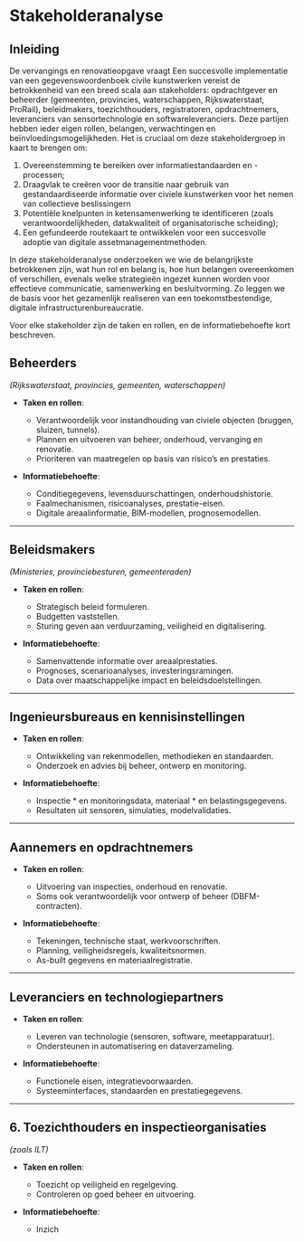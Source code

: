 # Stakeholderanalyse


## Inleiding
De vervangings  en renovatieopgave vraagt
Een succesvolle implementatie van een gegevenswoordenboek civile kunstwerken vereist de betrokkenheid van een breed scala aan stakeholders: opdrachtgever en beheerder (gemeenten, provincies, waterschappen, Rijkswaterstaat, ProRail), beleidmakers, toezichthouders, registratoren, opdrachtnemers, leveranciers van sensortechnologie en softwareleveranciers. Deze partijen hebben ieder eigen rollen, belangen, verwachtingen en beïnvloedingsmogelijkheden. Het is cruciaal om deze stakeholdergroep in kaart te brengen om:

1. Overeenstemming te bereiken over informatiestandaarden en -processen;
2. Draagvlak te creëren voor de transitie naar gebruik van gestandaardiseerde informatie over civiele kunstwerken voor het nemen van collectieve beslissingern
3. Potentiële knelpunten in ketensamenwerking te identificeren (zoals verantwoordelijkheden, datakwaliteit of organisatorische scheiding);
4. Een gefundeerde routekaart te ontwikkelen voor een succesvolle adoptie van digitale assetmanagementmethoden.

In deze stakeholderanalyse onderzoeken we wie de belangrijkste betrokkenen zijn, wat hun rol en belang is, hoe hun belangen overeenkomen of verschillen, evenals welke strategieën ingezet kunnen worden voor effectieve communicatie, samenwerking en besluitvorming. Zo leggen we de basis voor het gezamenlijk realiseren van een toekomstbestendige, digitale infrastructurenbureaucratie.

Voor elke stakeholder zijn de taken en rollen, en de informatiebehoefte kort beschreven.


## Beheerders  
*(Rijkswaterstaat, provincies, gemeenten, waterschappen)*

 * **Taken en rollen**:
   * Verantwoordelijk voor instandhouding van civiele objecten (bruggen, sluizen, tunnels).
   * Plannen en uitvoeren van beheer, onderhoud, vervanging en renovatie.
   * Prioriteren van maatregelen op basis van risico’s en prestaties.

 * **Informatiebehoefte**:
   * Conditiegegevens, levensduurschattingen, onderhoudshistorie.
   * Faalmechanismen, risicoanalyses, prestatie-eisen.
   * Digitale areaalinformatie, BIM-modellen, prognosemodellen.

---

## Beleidsmakers  
*(Ministeries, provinciebesturen, gemeenteraden)*

 * **Taken en rollen**:
   * Strategisch beleid formuleren.
   * Budgetten vaststellen.
   * Sturing geven aan verduurzaming, veiligheid en digitalisering.

 * **Informatiebehoefte**:
   * Samenvattende informatie over areaalprestaties.
   * Prognoses, scenarioanalyses, investeringsramingen.
   * Data over maatschappelijke impact en beleidsdoelstellingen.

---

## Ingenieursbureaus en kennisinstellingen

 * **Taken en rollen**:
   * Ontwikkeling van rekenmodellen, methodieken en standaarden.
   * Onderzoek en advies bij beheer, ontwerp en monitoring.

 * **Informatiebehoefte**:
   * Inspectie * en monitoringsdata, materiaal * en belastingsgegevens.
   * Resultaten uit sensoren, simulaties, modelvalidaties.

---

## Aannemers en opdrachtnemers

 * **Taken en rollen**:
   * Uitvoering van inspecties, onderhoud en renovatie.
   * Soms ook verantwoordelijk voor ontwerp of beheer (DBFM-contracten).

 * **Informatiebehoefte**:
   * Tekeningen, technische staat, werkvoorschriften.
   * Planning, veiligheidsregels, kwaliteitsnormen.
   * As-built gegevens en materiaalregistratie.

---

## Leveranciers en technologiepartners

 * **Taken en rollen**:
   * Leveren van technologie (sensoren, software, meetapparatuur).
   * Ondersteunen in automatisering en dataverzameling.

 * **Informatiebehoefte**:
   * Functionele eisen, integratievoorwaarden.
   * Systeeminterfaces, standaarden en prestatiegegevens.

---

## 6. Toezichthouders en inspectieorganisaties  
*(zoals ILT)*

 * **Taken en rollen**:
   * Toezicht op veiligheid en regelgeving.
   * Controleren op goed beheer en uitvoering.

 * **Informatiebehoefte**:
   * Inzich


